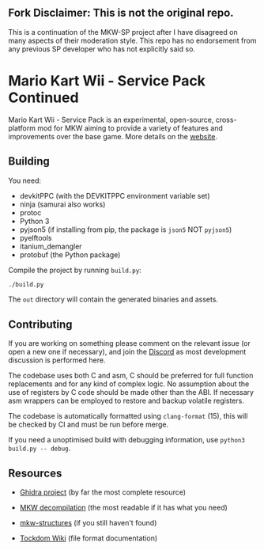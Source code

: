 ## Fork Disclaimer: This is not the original repo.
This is a continuation of the MKW-SP project after I have disagreed on many aspects of their moderation style.
This repo has no endorsement from any previous SP developer who has not explicitly said so.

# Mario Kart Wii - Service Pack Continued
Mario Kart Wii - Service Pack is an experimental, open-source, cross-platform mod for MKW aiming to provide a variety of features and improvements over the base game. More details on the [website](https://mkw-sp.com).

## Building

You need:

- devkitPPC (with the DEVKITPPC environment variable set)
- ninja (samurai also works)
- protoc
- Python 3
- pyjson5 (if installing from pip, the package is `json5` NOT `pyjson5`)
- pyelftools
- itanium\_demangler
- protobuf (the Python package)

Compile the project by running `build.py`:
```bash
./build.py
```

The `out` directory will contain the generated binaries and assets.

## Contributing

If you are working on something please comment on the relevant issue (or open a new one if necessary), and join the [Discord](https://discord.gg/Muzr5BUKqq) as most development discussion is performed here.

The codebase uses both C and asm, C should be preferred for full function replacements and for any kind of complex logic. No assumption about the use of registers by C code should be made other than the ABI. If necessary asm wrappers can be employed to restore and backup volatile registers.

The codebase is automatically formatted using `clang-format` (15), this will be checked by CI and must be run before merge.

If you need a unoptimised build with debugging information, use `python3 build.py -- debug`.

## Resources

- [Ghidra project](https://drive.google.com/drive/folders/1I1VRfeut3NtPeddePutfAaZhduVdKhhc?usp=sharing) (by far the most complete resource)

- [MKW decompilation](https://github.com/riidefi/mkw) (the most readable if it has what you need)

- [mkw-structures](https://github.com/SeekyCt/mkw-structures) (if you still haven't found)

- [Tockdom Wiki](http://wiki.tockdom.com/wiki/Main_Page) (file format documentation)
